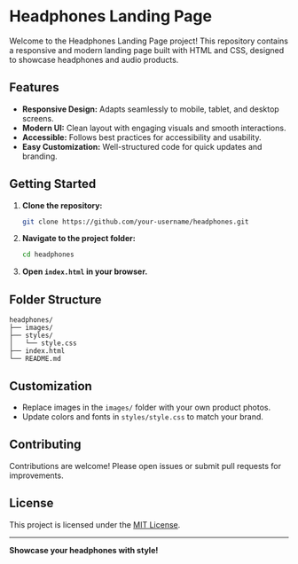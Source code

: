 # Headphones Landing Page

Welcome to the Headphones Landing Page project! This repository contains a responsive and modern landing page built with HTML and CSS, designed to showcase headphones and audio products.

## Features

- **Responsive Design:** Adapts seamlessly to mobile, tablet, and desktop screens.
- **Modern UI:** Clean layout with engaging visuals and smooth interactions.
- **Accessible:** Follows best practices for accessibility and usability.
- **Easy Customization:** Well-structured code for quick updates and branding.

## Getting Started

1. **Clone the repository:**
    ```bash
    git clone https://github.com/your-username/headphones.git
    ```
2. **Navigate to the project folder:**
    ```bash
    cd headphones
    ```
3. **Open `index.html` in your browser.**

## Folder Structure

```
headphones/
├── images/
├── styles/
│   └── style.css
├── index.html
└── README.md
```

## Customization

- Replace images in the `images/` folder with your own product photos.
- Update colors and fonts in `styles/style.css` to match your brand.

## Contributing

Contributions are welcome! Please open issues or submit pull requests for improvements.

## License

This project is licensed under the [MIT License](LICENSE).

---

**Showcase your headphones with style!**